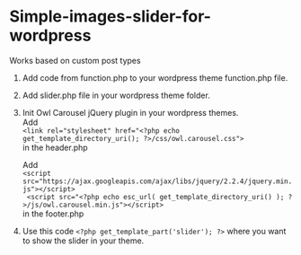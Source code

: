 # Simple-images-slider-for-wordpress
Works based on custom post types

1) Add code from function.php to your wordpress theme function.php file. 

2) Add slider.php file in your wordpress theme folder.

3) Init Owl Carousel  jQuery plugin in your wordpress themes.  
   Add  
   ``<link rel="stylesheet" href="<?php echo get_template_directory_uri(); ?>/css/owl.carousel.css">``   
   in the header.php  
   
    Add  
    ``<script src="https://ajax.googleapis.com/ajax/libs/jquery/2.2.4/jquery.min.js"></script>``    
    `` <script src="<?php echo esc_url( get_template_directory_uri() ); ?>/js/owl.carousel.min.js"></script>``  
    in the footer.php</p>

4) Use this code  ``<?php get_template_part('slider'); ?>`` where you want to show the slider in your theme.


